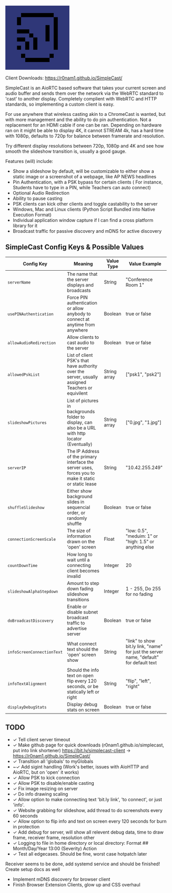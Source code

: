 <img src="logo-pallete.png" alt="SimpleCast Logo, a smiling face using the WiFi symbol as a wink" width="200"/> <br />

Client Downloads:
https://r0nam1.github.io/SimpleCast/

SimpleCast is an AioRTC based software that takes your current screen and audio buffer and sends them over the network via the WebRTC standard to 'cast' to another display. Completely complient with WebRTC and HTTP standards, so implementing a custom client is easy.

For use anywhere that wireless casting akin to a ChromeCast is wanted, but with more management and the ability to do pin authentication.
Not a replacement for an HDMI cable if one can be ran. Depending on hardware ran on it might be able to display 4K, it cannot STREAM 4k,
has a hard time with 1080p, defaults to 720p for balance between framerate and resolution. 

Try different display resolutions between 720p, 1080p and 4K and see how smooth the slideshow transition is, usually a good gauge.


Features (will) include:
- Show a slideshow by default, will be customizable to either show a static image or a screenshot of a webpage, like AP NEWS headlines
- Pin Authentication, with a PSK bypass for certain clients
( For instance, Students have to type in a PIN, while Teachers can auto connect)
- Optional Audio Redirection
- Ability to pause casting
- PSK clients can kick other clients and toggle castability to the server
- Windows, Mac and Linux clients (Python Script Bundled into Native Execution Format)
- Individual application window capture if I can find a cross platform library for it
- Broadcast traffic for passive discovery and mDNS for active discovery


## SimpleCast Config Keys & Possible Values
| Config Key | Meaning | Value Type | Value Example |
| ---------- | ------- | ---------- | ------------- |
| `serverName` | The name that the server displays and broadcasts | String | "Conference Room 1" |
| `usePINAuthentication` | Force PIN authentication or allow anybody to connect at anytime from anywhere | Boolean | true or false |
| `allowAudioRedirection` | Allow clients to cast audio to the server | Boolean | true or false |
| `allowedPskList` | List of client PSK's that have authority over the server, usually assigned Teachers or equivilent | String array | ["psk1", "psk2"] |
| `slideshowPictures` | List of pictures in backgrounds folder to display, can also be a URL with http locator (Eventually) | String array | ["0.jpg", "1.jpg"] |
| `serverIP` | The IP Address of the primary interface the server uses, forces you to make it static or static lease | String | "10.42.255.249" |
| `shuffleSlideshow` | Either show background slides in sequencial order, or randomly shuffle | Boolean | true or false |
| `connectionScreenScale` | The size of information drawn on the 'open' screen | Float | "low: 0.5", "meduim: 1" or "high: 1.5" or anything else |
| `countDownTime` | How long to wait until a connecting client becomes invalid | Integer | 20 |
| `slideshowAlphaStepdown` | Amount to step down fading slideshow transitions | Integer | 1 - 255, Do 255 for no fading |
| `doBroadcastDiscovery` | Enable or disable subnet broadcast traffic to advertise server | Boolean | true or false |
| `infoScreenConnectionText` | What connect text should the 'open' screen show | String | "link" to show bit.ly link, "name" for just the server name, "default" for default text |
| `infoTextAlignment` | Should the info text on open flip every 120 seconds, or be statically left or right | String | "flip", "left", "right" |
| `displayDebugStats` | Display debug stats on screen | Boolean | true or false |


## TODO
- ✓ Tell client server timeout
- ✓ Make github page for quick downloads (r0nam1.github.io/simplecast, put into link shortener)
    https://bit.ly/simplecast-client -> https://r0nam1.github.io/SimpleCast/
- ✓ TransItion all 'globals' to myGlobals
- ~✓ Add sigint handling (Work's better, issues with AioHTTP and AioRTC, but on 'open' it works)
- ✓ Allow PSK to kick connection
- ✓ Allow PSK to disable/enable casting
- ✓ Fix image resizing on server
- ✓ Do info drawing scaling
- ✓ Allow option to make connecting text 'bit.ly link', 'to connect', or just 'info'.
- ✓ Website grabbing for slideshow, add thread to do screenshots every 60 seconds
- ✓ Allow option to flip info and text on screen every 120 seconds for burn in protection
- ✓ Add debug for server, will show all relevent debug data, time to draw frame, receiver frame, resolution other
- ✓ Logging to file in home directory or local directory: Format ## Month/Day/Year 13:00 (Severity) Action
- ✓ Test all edgecases. Should be fine, worst case hotpatch later

Receiver seems to be done, add systemd service and should be finished! Create setup docs as well

- Implement mDNS discovery for browser client
- Finish Browser Extension Clients, glow up and CSS overhaul
  